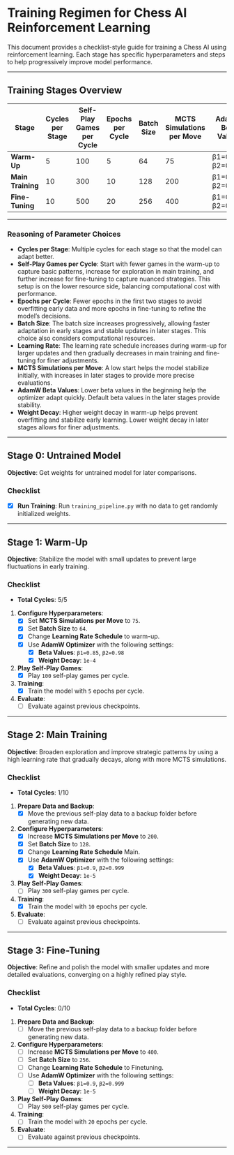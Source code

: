 # Training Regimen for Chess AI Reinforcement Learning

This document provides a checklist-style guide for training a Chess AI using reinforcement learning. Each stage has specific hyperparameters and steps to help progressively improve model performance.

---

## Training Stages Overview

| Stage              | Cycles per Stage | Self-Play Games per Cycle | Epochs per Cycle  | Batch Size | MCTS Simulations per Move | AdamW Beta Values | Weight Decay |
|--------------------|------------------|--------------------------|-------------------|------------|---------------------------|-------------------|--------------|
| **Warm-Up**        | 5                | 100                      | 5                 | 64         | 75                        | β1=0.85, β2=0.98  | 1e-4         |
| **Main Training**  | 10               | 300                      | 10                | 128        | 200                       | β1=0.9, β2=0.999  | 1e-5         |
| **Fine-Tuning**    | 10               | 500                      | 20                | 256        | 400                       | β1=0.9, β2=0.999  | 1e-5         |

---

### Reasoning of Parameter Choices
- **Cycles per Stage**: Multiple cycles for each stage so that the model can adapt better.
- **Self-Play Games per Cycle**: Start with fewer games in the warm-up to capture basic patterns, increase for exploration in main training, and further increase for fine-tuning to capture nuanced strategies. This setup is on the lower resource side, balancing computational cost with performance.
- **Epochs per Cycle**: Fewer epochs in the first two stages to avoid overfitting early data and more epochs in fine-tuning to refine the model’s decisions.
- **Batch Size**: The batch size increases progressively, allowing faster adaptation in early stages and stable updates in later stages. This choice also considers computational resources.
- **Learning Rate**: The learning rate schedule increases during warm-up for larger updates and then gradually decreases in main training and fine-tuning for finer adjustments.
- **MCTS Simulations per Move**: A low start helps the model stabilize initially, with increases in later stages to provide more precise evaluations.
- **AdamW Beta Values**: Lower beta values in the beginning help the optimizer adapt quickly. Default beta values in the later stages provide stability.
- **Weight Decay**: Higher weight decay in warm-up helps prevent overfitting and stabilize early learning. Lower weight decay in later stages allows for finer adjustments.

---

## Stage 0: Untrained Model

**Objective**: Get weights for untrained model for later comparisons.

### Checklist
- [X] **Run Training**: Run `training_pipeline.py` with no data to get randomly initialized weights.

---

## Stage 1: Warm-Up

**Objective**: Stabilize the model with small updates to prevent large fluctuations in early training.

### Checklist
- **Total Cycles**: 5/5
1. **Configure Hyperparameters**:
   - [X] Set **MCTS Simulations per Move** to `75`.
   - [X] Set **Batch Size** to `64`.
   - [X] Change **Learning Rate Schedule** to warm-up. 
   - [X] Use **AdamW Optimizer** with the following settings:
     - [X] **Beta Values**: `β1=0.85`, `β2=0.98`
     - [X] **Weight Decay**: `1e-4`
2. **Play Self-Play Games**:
   - [X] Play `100` self-play games per cycle.
3. **Training**:
   - [X] Train the model with `5` epochs per cycle.
4. **Evaluate**:
   - [ ] Evaluate against previous checkpoints.

---

## Stage 2: Main Training

**Objective**: Broaden exploration and improve strategic patterns by using a high learning rate that gradually decays, along with more MCTS simulations.

### Checklist
- **Total Cycles**: 1/10
1. **Prepare Data and Backup**:
   - [X] Move the previous self-play data to a backup folder before generating new data.
2. **Configure Hyperparameters**:
   - [X] Increase **MCTS Simulations per Move** to `200`.
   - [X] Set **Batch Size** to `128`.
   - [X] Change **Learning Rate Schedule** Main. 
   - [X] Use **AdamW Optimizer** with the following settings:
     - [X] **Beta Values**: `β1=0.9`, `β2=0.999`
     - [X] **Weight Decay**: `1e-5`
3. **Play Self-Play Games**:
   - [ ] Play `300` self-play games per cycle.
4. **Training**:
   - [X] Train the model with `10` epochs per cycle.
5. **Evaluate**:
   - [ ] Evaluate against previous checkpoints.
---

## Stage 3: Fine-Tuning

**Objective**: Refine and polish the model with smaller updates and more detailed evaluations, converging on a highly refined play style.

### Checklist
- **Total Cycles**: 0/10
1. **Prepare Data and Backup**:
   - [ ] Move the previous self-play data to a backup folder before generating new data.
2. **Configure Hyperparameters**:
   - [ ] Increase **MCTS Simulations per Move** to `400`.
   - [ ] Set **Batch Size** to `256`.
   - [ ] Change **Learning Rate Schedule** to Finetuning. 
   - [ ] Use **AdamW Optimizer** with the following settings:
     - [ ] **Beta Values**: `β1=0.9`, `β2=0.999`
     - [ ] **Weight Decay**: `1e-5`
3. **Play Self-Play Games**:
   - [ ] Play `500` self-play games per cycle.
4. **Training**:
   - [ ] Train the model with `20` epochs per cycle.
5. **Evaluate**:
   - [ ] Evaluate against previous checkpoints.
---

